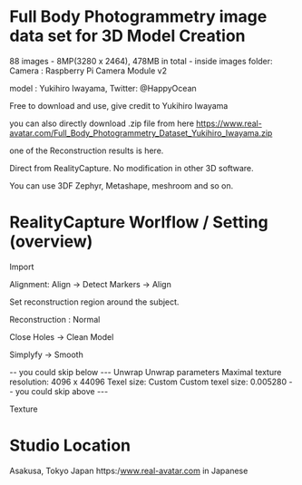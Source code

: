 
# Full Body Photogrammetry image data set for 3D Model Creation

88 images - 8MP(3280 x 2464), 478MB in total - inside images folder: 
Camera : Raspberry Pi Camera Module v2

model : Yukihiro Iwayama,  Twitter: @HappyOcean

Free to download and use, give credit to Yukihiro Iwayama

you can also directly download .zip file from here
https://www.real-avatar.com/Full_Body_Photogrammetry_Dataset_Yukihiro_Iwayama.zip

one of the Reconstruction results is here.

Direct from RealityCapture. No modification in other 3D software.

You can use 3DF Zephyr, Metashape, meshroom and so on.

# RealityCapture Worlflow / Setting (overview)

Import

Alignment: Align -> Detect Markers -> Align

Set reconstruction region around the subject.

Reconstruction : Normal

Close Holes -> Clean Model

Simplyfy -> Smooth

-- you could skip below ---
Unwrap
  Unwrap parameters
    Maximal texture resolution: 4096 x 44096
    Texel size: Custom
    Custom texel size: 0.005280
-- you could skip above ---    

Texture


# Studio Location 
Asakusa, Tokyo Japan
https:/www.real-avatar.com in Japanese
